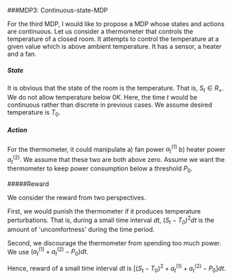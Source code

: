 ###MDP3: Continuous-state-MDP

For the third MDP, I would like to propose a MDP whose states and actions are continuous. Let us consider a thermometer that controls the temperature of a closed room. It attempts to control the temperature at a given value which is above ambient temperature. It has a sensor, a heater and a fan.

##### State

It is obvious that the state of the room is the temperature. That is, $S_t \in R_+$. We do not allow temperature below $0K$. Here, the time $t$ would be continuous rather than discrete in previous cases. We assume desired temperature is $T_0$.

##### Action

For the thermometer, it could manipulate a) fan power $a^{(1)}_t$ b) heater power $a^{(2)}_t$. We assume that these two are both above zero. Assume we want the thermometer to keep power consumption below a threshold $P_0$.

#####Reward

We consider the reward from two perspectives. 

First, we would punish the thermometer if it produces temperature perturbations. That is, during a small time interval $dt$, $(S_t - T_0)^2 dt$ is the amount of 'uncomfortness' during the time period. 

Second, we discourage the thermometer from spending too much power. We use $(a^{(1)}_t+a^{(2)}_t - P_0)dt$.

Hence, reward of a small time interval $dt$ is $[(S_t - T_0)^2 + a^{(1)}_t+a^{(2)}_t - P_0] dt$.